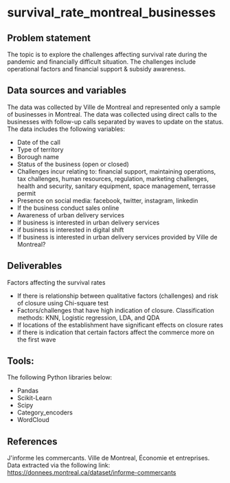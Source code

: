 # survival_rate_montreal_businesses

## Problem statement
The topic is to explore the challenges affecting survival rate during the pandemic and financially difficult situation. The challenges include operational factors and financial support & subsidy awareness. 

## Data sources and variables
The data was collected by Ville de Montreal and represented only a sample of businesses in Montreal. The data was collected using direct calls to the businesses with follow-up calls separated by waves to update on the status. The data includes the following variables: 
* Date of the call
* Type of territory
* Borough name
* Status of the business (open or closed)
* Challenges incur relating to: financial support, maintaining operations, tax challenges, human resources, regulation, marketing challenges, health and security, sanitary equipment, space management, terrasse permit
* Presence on social media: facebook, twitter, instagram, linkedin
* If the business conduct sales online
* Awareness of urban delivery services
* If business is interested in urban delivery services
* if business is interested in digital shift
* If business is interested in urban delivery services provided by Ville de Montreal? 

## Deliverables
Factors affecting the survival rates
* If there is relationship between qualitative factors (challenges) and risk of closure using Chi-square test
* Factors/challenges that have high indication of closure. Classification methods: KNN, Logistic regression, LDA, and QDA
* If locations of the establishment have significant effects on closure rates
* if there is indication that certain factors affect the commerce more on the first wave

## Tools: 
The following Python libraries below: 
* Pandas
* Scikit-Learn
* Scipy
* Category_encoders
* WordCloud

## References
J'informe les commercants. Ville de Montreal, Économie et entreprises. Data extracted via the following link: 
https://donnees.montreal.ca/dataset/informe-commercants



